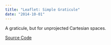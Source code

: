 ```yaml
---
title: "Leaflet: Simple Graticule"
date: "2014-10-01"
---
```

A graticule, but for unprojected Cartesian spaces.

[Source Code](https://github.com/ablakey/Leaflet.SimpleGraticule)
